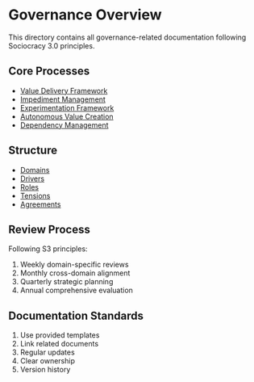 # Governance Overview

This directory contains all governance-related documentation following Sociocracy 3.0 principles.

## Core Processes

- [Value Delivery Framework](./processes/value-delivery-framework.md)
- [Impediment Management](./processes/impediment-management.md)
- [Experimentation Framework](./processes/experimentation-framework.md)
- [Autonomous Value Creation](./processes/autonomous-value-creation.md)
- [Dependency Management](./processes/dependency-management.md)

## Structure

- [Domains](./domains/README.md)
- [Drivers](./drivers/README.md)
- [Roles](./roles/README.md)
- [Tensions](./tensions/README.md)
- [Agreements](./agreements/README.md)

## Review Process

Following S3 principles:

1. Weekly domain-specific reviews
2. Monthly cross-domain alignment
3. Quarterly strategic planning
4. Annual comprehensive evaluation

## Documentation Standards

1. Use provided templates
2. Link related documents
3. Regular updates
4. Clear ownership
5. Version history
